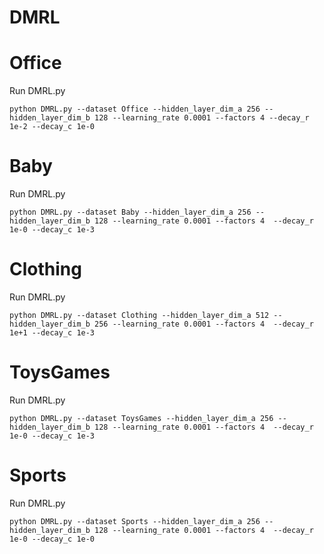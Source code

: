 # DMRL


# Office
Run DMRL.py
```
python DMRL.py --dataset Office --hidden_layer_dim_a 256 --hidden_layer_dim_b 128 --learning_rate 0.0001 --factors 4 --decay_r 1e-2 --decay_c 1e-0
```
# Baby
Run DMRL.py
```
python DMRL.py --dataset Baby --hidden_layer_dim_a 256 --hidden_layer_dim_b 128 --learning_rate 0.0001 --factors 4  --decay_r 1e-0 --decay_c 1e-3
```
# Clothing
Run DMRL.py
```
python DMRL.py --dataset Clothing --hidden_layer_dim_a 512 --hidden_layer_dim_b 256 --learning_rate 0.0001 --factors 4  --decay_r 1e+1 --decay_c 1e-3
```
# ToysGames
Run DMRL.py
```
python DMRL.py --dataset ToysGames --hidden_layer_dim_a 256 --hidden_layer_dim_b 128 --learning_rate 0.0001 --factors 4  --decay_r 1e-0 --decay_c 1e-3
```
# Sports
Run DMRL.py
```
python DMRL.py --dataset Sports --hidden_layer_dim_a 256 --hidden_layer_dim_b 128 --learning_rate 0.0001 --factors 4  --decay_r 1e-0 --decay_c 1e-0
```
